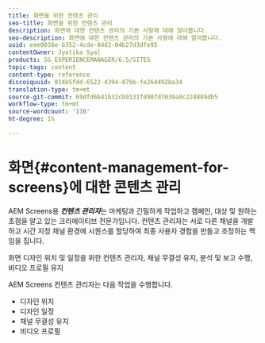 ```yaml
---
title: 화면을 위한 컨텐츠 관리
seo-title: 화면을 위한 컨텐츠 관리
description: 화면에 대한 컨텐츠 관리의 기본 사항에 대해 알아봅니다.
seo-description: 화면에 대한 컨텐츠 관리의 기본 사항에 대해 알아봅니다.
uuid: eee0036e-b352-4cde-84d2-04b27d3dfe95
contentOwner: Jyotika Syal
products: SG_EXPERIENCEMANAGER/6.5/SITES
topic-tags: content
content-type: reference
discoiquuid: 014b5fdd-6522-4394-87bb-fe264492ba34
translation-type: tm+mt
source-git-commit: 69dfd6b41b32cb9131fd90fd7039a0c224889db5
workflow-type: tm+mt
source-wordcount: '116'
ht-degree: 1%

---
```



# 화면{#content-management-for-screens}에 대한 콘텐츠 관리

AEM Screens용 ***컨텐츠 관리자***&#x200B;는 마케팅과 긴밀하게 작업하고 캠페인, 대상 및 원하는 초점을 알고 있는 크리에이티브 전문가입니다. 컨텐츠 관리자는 서로 다른 채널을 개발하고 시간 지정 채널 환경에 시퀀스를 할당하여 최종 사용자 경험을 만들고 조정하는 책임을 집니다.

화면 디자인 위치 및 일정을 위한 컨텐츠 관리자, 채널 무결성 유지, 분석 및 보고 수행, 비디오 프로필 유지

AEM Screens 컨텐츠 관리자는 다음 작업을 수행합니다.

* 디자인 위치
* 디자인 일정
* 채널 무결성 유지
* 비디오 프로필

